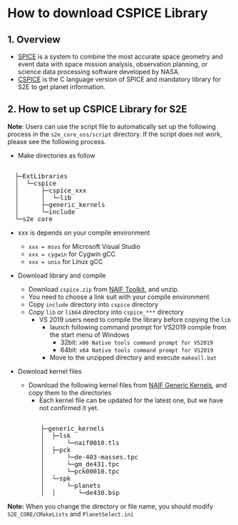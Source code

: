 # How to download CSPICE Library

## 1.  Overview
- [SPICE](https://naif.jpl.nasa.gov/pub/naif/toolkit_docs/C/info/intrdctn.html) is a system to combine the most accurate space geometry and event data with space mission analysis, observation planning, or science data processing software developed by NASA.
- [CSPICE](https://naif.jpl.nasa.gov/pub/naif/toolkit_docs/C/index.html) is the C language version of SPICE and mandatory library for S2E to get planet information.

## 2. How to set up CSPICE Library for S2E
**Note**: Users can use the script file to automatically set up the following process in the `s2e_core_oss/script` directory. If the script does not work, please see the following process.

- Make directories as follow
<pre>   
  ├─ExtLibraries  
  │  └─cspice  
  │      ├─cspice_xxx  
  │      │  └─lib  
  │      ├─generic_kernels  
  │      └─include  
  └─s2e_core  
</pre>  
  - xxx is depends on your compile environment
    - `xxx = msvs` for Microsoft Visual Studio
    - `xxx = cygwin` for Cygwin gCC
    - `xxx = unix` for Linux gCC
  
- Download library and compile
  - Download `cspice.zip` from [NAIF Toolkit](https://naif.jpl.nasa.gov/naif/toolkit_C.html), and unzip.
  - You need to choose a link suit with your compile environment
  - Copy `include` directory into `cspice` directory
  - Copy `lib` or `lib64` directory into `cspice_***` directory
    - VS 2019 users need to compile the library before copying the `lib`
      - launch following command prompt for VS2019 compile from the start menu of Windows
        - 32bit:  `x86 Native tools command prompt for VS2019` 
        - 64bit:  `x64 Native tools command prompt for VS2019` 
      - Move to the unzipped directory and execute `makeall.bat`

- Download kernel files
  - Download the following kernel files from [NAIF Generic Kernels](https://naif.jpl.nasa.gov/pub/naif/generic_kernels/), and copy them to the directories
    - Each kernel file can be updated for the latest one, but we have not confirmed it yet.
  <pre>         
        ├─generic_kernels  
        │  ├─lsk  
        │      └─naif0010.tls  
        │  ├─pck  
        │      └─de-403-masses.tpc  
        │      └─gm_de431.tpc  
        │      └─pck00010.tpc  
        │  └─spk  
        │      └─planets  
        │  │      └─de430.bsp  
  </pre>
**Note:** When you change the directory or file name, you should modify `S2E_CORE/CMakeLists` and `PlanetSelect.ini`

